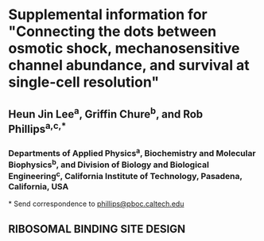 # **Supplemental information for "Connecting the dots between osmotic shock, mechanosensitive channel abundance, and survival at single-cell resolution"**
## Heun Jin Lee$^\text{a}$, Griffin Chure$^\text{b}$, and Rob Phillips$^\text{a,c,*}$
### Departments of Applied Physics$^\text{a}$, Biochemistry and Molecular Biophysics$^\text{b}$, and Division of Biology and Biological Engineering$^\text{c}$, California Institute of Technology, Pasadena, California, USA
\* Send correspondence to phillips@pboc.caltech.edu 


## RIBOSOMAL BINDING SITE DESIGN
